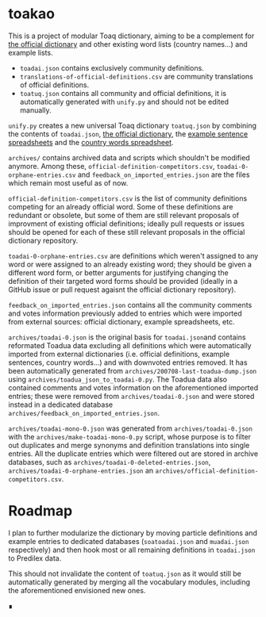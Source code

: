 # toakao

This is a project of modular Toaq dictionary, aiming to be a complement for [the official dictionary](https://github.com/toaq/dictionary/blob/master/dictionary.json) and other existing word lists (country names…) and example lists.


* `toadai.json` contains exclusively community definitions.
* `translations-of-official-definitions.csv` are community translations of official definitions.
* `toatuq.json` contains all community and official definitions, it is automatically generated with `unify.py` and should not be edited manually.

`unify.py` creates a new universal Toaq dictionary `toatuq.json` by combining the contents of `toadai.json`, [the official dictionary](https://github.com/toaq/dictionary/blob/master/dictionary.json), the [example sentence spreadsheets](https://docs.google.com/spreadsheets/d/1bCQoaX02ZyaElHiiMcKHFemO4eV1MEYmYloYZgOAhac/edit#gid=1395088029) and the [country words spreadsheet](https://docs.google.com/spreadsheets/d/1P9p1D38p364JSiNqLMGwY3zDRPQ_f6Yob_OL-uku28Q/edit#gid=637793855).

`archives/` contains archived data and scripts which shouldn't be modified anymore. Among these, `official-definition-competitors.csv`, `toadai-0-orphane-entries.csv` and `feedback_on_imported_entries.json` are the files which remain most useful as of now.

`official-definition-competitors.csv` is the list of community definitions competing for an already official word. Some of these definitions are redundant or obsolete, but some of them are still relevant proposals of improvment of existing official definitions; ideally pull requests or issues should be opened for each of these still relevant proposals in the official dictionary repository.

`toadai-0-orphane-entries.csv` are definitions which weren't assigned to any word or were assigned to an already existing word; they should be given a different word form, or better arguments for justifying changing the definition of their targeted word forms should be provided (ideally in a GitHub issue or pull request agaisnt the official dictionary repository).

`feedback_on_imported_entries.json` contains all the community comments and votes information previously added to entries which were imported from external sources: official dictionary, example spreadsheets, etc.

`archives/toadai-0.json` is the original basis for `toadai.json`and contains reformated Toadua data excluding all definitions which were automatically imported from external dictionaries (i.e. official definitions, example sentences, country words…) and with downvoted entries removed. It has been automatically generated from `archives/200708-last-toadua-dump.json` using `archives/toadua_json_to_toadai-0.py`. The Toadua data also contained comments and votes information on the aforementioned imported entries; these were removed from `archives/toadai-0.json` and were stored instead in a dedicated database `archives/feedback_on_imported_entries.json`.

`archives/toadai-mono-0.json` was generated from `archives/toadai-0.json` with the `archives/make-toadai-mono-0.py` script, whose purpose is to filter out duplicates and merge synonyms and definition translations into single entries. All the duplicate entries which were filtered out are stored in archive databases, such as `archives/toadai-0-deleted-entries.json`, `archives/toadai-0-orphane-entries.json` an `archives/official-definition-competitors.csv`.

# Roadmap

I plan to further modularize the dictionary by moving particle definitions and example entries to dedicated databases (`soatoadai.json` and `muadai.json` respectively) and then hook most or all remaining definitions in `toadai.json` to Predilex data.

This should not invalidate the content of `toatuq.json` as it would still be automatically generated by merging all the vocabulary modules, including the aforementioned envisioned new ones.

∎